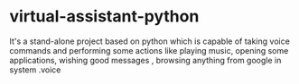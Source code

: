 # virtual-assistant-python
It's a stand-alone project based on python which is capable of taking voice commands and performing some actions like playing music, opening some applications, wishing good messages , browsing anything from google in system .voice
